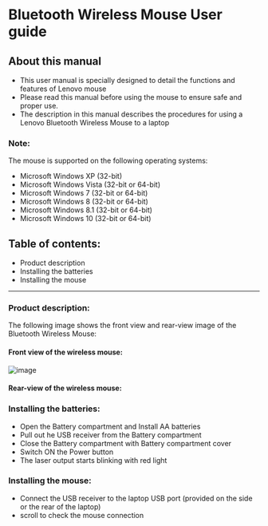# Bluetooth Wireless Mouse User guide
## About this manual
* This user manual is specially designed to detail the functions and features of Lenovo mouse
* Please read this manual before using the mouse to ensure safe and proper use. 
* The description in this manual describes the procedures for using a Lenovo Bluetooth Wireless Mouse to a laptop </uol>
### **Note**: 

The mouse is supported on the following operating systems:
* Microsoft Windows XP (32-bit)
* Microsoft Windows Vista (32-bit or 64-bit)
* Microsoft Windows 7 (32-bit or 64-bit)
* Microsoft Windows 8 (32-bit or 64-bit)
* Microsoft Windows 8.1 (32-bit or 64-bit)
* Microsoft Windows 10 (32-bit or 64-bit)

  
## Table of contents:
* Product description
* Installing the batteries
* Installing the mouse  
-----------------------------------------------------------------------------



### Product description:
The following image shows the front view and rear-view image of the Bluetooth Wireless Mouse: 

#### Front view of the wireless mouse:

![image](https://github.com/Amrithakhuba/User-manual-for-mouse-/assets/157877353/ffa73ec0-6203-4ecb-a91e-bf9f84cdc9d1)


#### Rear-view of the wireless mouse:

### Installing the batteries: 
* Open the Battery compartment and Install AA batteries
* Pull out he USB receiver from the Battery compartment
* Close the Battery compartment with Battery compartment cover
* Switch ON the Power button
* The laser output starts blinking with red light

### Installing the mouse:
* Connect the USB receiver to the laptop USB port (provided on the side or the rear of the laptop)
* scroll to check the mouse connection 
